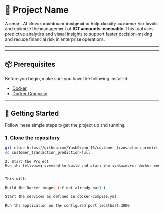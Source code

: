 

# 🚀 Project Name

A smart, AI-driven dashboard designed to help classify customer risk levels and optimize the management of **ICT accounts receivable**. This tool uses predictive analytics and visual insights to support faster decision-making and reduce financial risk in enterprise operations.

---

---

## 📦 Prerequisites

Before you begin, make sure you have the following installed:

- [Docker](https://docs.docker.com/get-docker/)
- [Docker Compose](https://docs.docker.com/compose/install/)

---

## 🚀 Getting Started

Follow these simple steps to get the project up and running.

### 1. Clone the repository

```bash
git clone https://github.com/YashDiwan-16/customer_transaction_prediction-full.git
cd customer_transaction_prediction-full

2. Start the Project
Run the following command to build and start the containers: docker-compose up


This will:

Build the Docker images (if not already built)

Start the services as defined in docker-compose.yml

Run the application on the configured port localhost:3000
